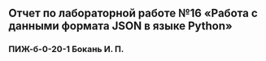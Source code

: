 ## Отчет по лабораторной работе №16 «Работа с данными формата JSON в языке Python»
### ПИЖ-б-0-20-1 Бокань И. П.
